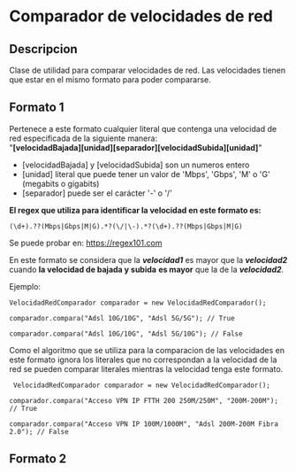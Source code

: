 # Comparador de velocidades de red

## Descripcion

Clase de utilidad para comparar velocidades de red. Las velocidades tienen que estar en el mismo formato para poder compararse.

 ##  Formato 1
 
 Pertenece a este formato cualquier literal que contenga una velocidad de red especificada de la siguiente manera: <br> 
 "**[velocidadBajada][unidad][separador][velocidadSubida][unidad]**"
 
 - [velocidadBajada] y  [velocidadSubida] son un numeros entero 
 - [unidad] literal que puede tener un valor de 'Mbps', 'Gbps', 'M' o 'G' (megabits o gigabits)
 - [separador] puede ser el carácter '-' o '/'

**El regex que utiliza para identificar la velocidad en este formato es:** <br>

    (\d+).??(Mbps|Gbps|M|G).*?(\/|\-).*?(\d+).??(Mbps|Gbps|M|G)

Se puede probar en:  https://regex101.com

 En este formato se considera que la ***velocidad1*** es mayor que la ***velocidad2*** cuando  **la velocidad de bajada y subida** **es mayor** que la de la ***velocidad2***.

Ejemplo:

    VelocidadRedComparador comparador = new VelocidadRedComparador();
    
    comparador.compara("Adsl 10G/10G", "Adsl 5G/5G"); // True
    
    comparador.compara("Adsl 10G/10G", "Adsl 5G/10G"); // False
    
 Como el algoritmo que se utiliza para la comparacion de las velocidades en este formato ignora los literales que no correspondan a la velocidad de la red se pueden comparar literales mientras la velocidad tenga este formato.
 
     VelocidadRedComparador comparador = new VelocidadRedComparador();
    
    comparador.compara("Acceso VPN IP FTTH 200 250M/250M", "200M-200M"); // True
    
    comparador.compara("Acceso VPN IP 100M/1000M", "Adsl 200M-200M Fibra 2.0"); // False
 
 
 ##  Formato 2
